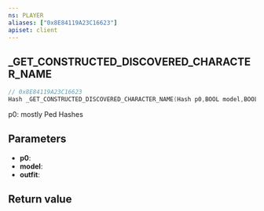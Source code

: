 ```yaml
---
ns: PLAYER
aliases: ["0x8E84119A23C16623"]
apiset: client
---
```

## _GET_CONSTRUCTED_DISCOVERED_CHARACTER_NAME

```c
// 0x8E84119A23C16623
Hash _GET_CONSTRUCTED_DISCOVERED_CHARACTER_NAME(Hash p0,BOOL model,BOOL outfit);
```

p0: mostly Ped Hashes

## Parameters
* **p0**:
* **model**:
* **outfit**:

## Return value


